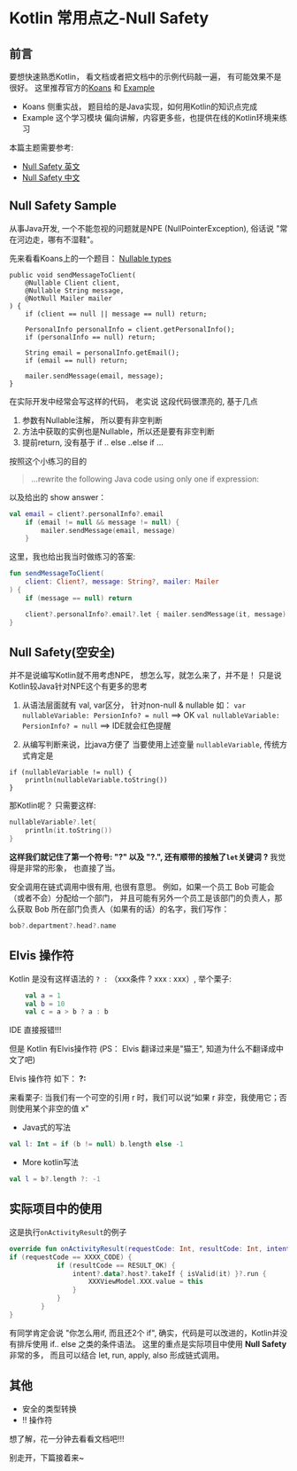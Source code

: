 # Kotlin 常用点之-Null Safety

## 前言
要想快速熟悉Kotlin， 看文档或者把文档中的示例代码敲一遍， 有可能效果不是很好。 
这里推荐官方的[Koans](https://play.kotlinlang.org/koans/overview) 
和 [Example](https://play.kotlinlang.org/byExample/overview)
- Koans 侧重实战， 题目给的是Java实现，如何用Kotlin的知识点完成
- Example 这个学习模块 偏向讲解，内容更多些，也提供在线的Kotlin环境来练习

本篇主题需要参考: 
- [Null Safety 英文](https://kotlinlang.org/docs/reference/null-safety.html)
- [Null Safety 中文](https://www.kotlincn.net/docs/reference/null-safety.html)


## Null Safety Sample 
从事Java开发, 一个不能忽视的问题就是NPE (NullPointerException), 俗话说 "常在河边走，哪有不湿鞋"。

先来看看Koans上的一个题目： [Nullable types](https://play.kotlinlang.org/koans/Introduction/Nullable%20types/Task.kt)
```
public void sendMessageToClient(
    @Nullable Client client,
    @Nullable String message,
    @NotNull Mailer mailer
) {
    if (client == null || message == null) return;
​
    PersonalInfo personalInfo = client.getPersonalInfo();
    if (personalInfo == null) return;
​
    String email = personalInfo.getEmail();
    if (email == null) return;
​
    mailer.sendMessage(email, message);
}
```

在实际开发中经常会写这样的代码， 老实说 这段代码很漂亮的, 基于几点
1. 参数有Nullable注解， 所以要有非空判断
2. 方法中获取的实例也是Nullable，所以还是要有非空判断
3. 提前return, 没有基于 if .. else ..else if ...

按照这个小练习的目的 
>  ...rewrite the following Java code using only one if expression:

以及给出的 show answer：
```kotlin
val email = client?.personalInfo?.email
    if (email != null && message != null) {
        mailer.sendMessage(email, message)
    }
```

这里，我也给出我当时做练习的答案:
```kotlin
fun sendMessageToClient(
    client: Client?, message: String?, mailer: Mailer
) {
    if (message == null) return

    client?.personalInfo?.email?.let { mailer.sendMessage(it, message) }
}
```

## Null Safety(空安全)
并不是说编写Kotlin就不用考虑NPE， 想怎么写，就怎么来了，并不是！
只是说Kotlin较Java针对NPE这个有更多的思考
1. 从语法层面就有 val, var区分， 针对non-null & nullable
如： 
`var nullableVariable: PersionInfo? = null` ==> OK
`val nullableVariable: PersionInfo? = null` ==> IDE就会红色提醒

2. 从编写判断来说，比java方便了
当要使用上述变量 `nullableVariable`, 传统方式肯定是
```
if (nullableVariable != null) {
    println(nullableVariable.toString())
}
```
那Kotlin呢？ 只需要这样:
```kotlin
nullableVariable?.let{
    println(it.toString())
}
```

**这样我们就记住了第一个符号: "?" 以及 "?.", 还有顺带的接触了`let`关键词**
**?** 我觉得是非常的形象， 也直接了当。

安全调用在链式调用中很有用, 也很有意思。
例如，如果一个员工 Bob 可能会（或者不会）分配给一个部门， 并且可能有另外一个员工是该部门的负责人，那么获取 Bob 所在部门负责人（如果有的话）的名字，我们写作：
```kotlin
bob?.department?.head?.name
```

## Elvis 操作符
Kotlin 是没有这样语法的 `? :` （xxx条件 ? xxx : xxx）, 举个栗子:
```kotlin
    val a = 1
    val b = 10
    val c = a > b ? a : b
```
IDE 直接报错!!!

但是 Kotlin 有Elvis操作符 (PS： Elvis 翻译过来是"猫王", 知道为什么不翻译成中文了吧)

Elvis 操作符 如下： **?:**

来看栗子: 当我们有一个可空的引用 r 时，我们可以说“如果 r 非空，我使用它；否则使用某个非空的值 x”
- Java式的写法
```kotlin
val l: Int = if (b != null) b.length else -1
``` 
- More kotlin写法
```kotlin
val l = b?.length ?: -1
```


## 实际项目中的使用
这是执行`onActivityResult`的例子
```kotlin
override fun onActivityResult(requestCode: Int, resultCode: Int, intent: Intent?) {
if (requestCode == XXXX_CODE) {
            if (resultCode == RESULT_OK) {
                intent?.data?.host?.takeIf { isValid(it) }?.run {
                    XXXViewModel.XXX.value = this
                }
            }
        }
}
```
有同学肯定会说 "你怎么用if, 而且还2个 if", 确实，代码是可以改进的，Kotlin并没有排斥使用 if.. else 之类的条件语法。
这里的重点是实际项目中使用 **Null Safety**非常的多， 而且可以结合 let, run, apply, also 形成链式调用。 

## 其他
- 安全的类型转换
- !! 操作符

想了解，花一分钟去看看文档吧!!!

别走开，下篇接着来~
 
 

